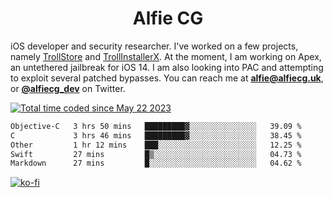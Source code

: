 <h1 align="center">Alfie CG</h1>

iOS developer and security researcher. I've worked on a few projects, namely [TrollStore](https://github.com/opa334/TrollStore) and [TrollInstallerX](https://github.com/alfiecg24/TrollInstallerX). At the moment, I am working on Apex, an untethered jailbreak for iOS 14. I am also looking into PAC and attempting to exploit several patched bypasses. You can reach me at **alfie@alfiecg.uk**, or **[@alfiecg_dev](https://twitter.com/alfiecg_dev)** on Twitter.

<a href="https://wakatime.com/@61592169-b9cf-4af8-b6fa-8ac7d4369b01"><img src="https://wakatime.com/badge/user/61592169-b9cf-4af8-b6fa-8ac7d4369b01.svg" alt="Total time coded since May 22 2023" /></a>
<!---
<img align="center" src="/github-metrics.svg" alt="Metrics" width="500">
-->

 <!--[![GitHub Streak](https://streak-stats.demolab.com/?user=alfiecg24)](https://git.io/streak-stats)-->

<!--START_SECTION:waka-->

```txt
Objective-C   3 hrs 50 mins   █████████▓░░░░░░░░░░░░░░░   39.09 %
C             3 hrs 46 mins   █████████▓░░░░░░░░░░░░░░░   38.45 %
Other         1 hr 12 mins    ███░░░░░░░░░░░░░░░░░░░░░░   12.25 %
Swift         27 mins         █▒░░░░░░░░░░░░░░░░░░░░░░░   04.73 %
Markdown      27 mins         █░░░░░░░░░░░░░░░░░░░░░░░░   04.62 %
```

<!--END_SECTION:waka-->

[![ko-fi](https://ko-fi.com/img/githubbutton_sm.svg)](https://ko-fi.com/M4M5R3BHU)
